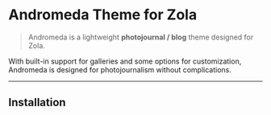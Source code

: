 # Andromeda Theme for Zola

> Andromeda is a lightweight **photojournal / blog** theme designed for Zola.

With built-in support for galleries and some options for customization, Andromeda is designed for photojournalism without complications. 

---

## Installation

